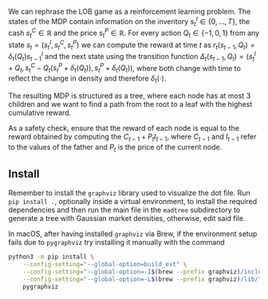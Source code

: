 We can rephrase the LOB game as a reinforcement learning problem. The states of the MDP contain information on the inventory $s^I_t \in \{ 0, \dots, T \}$, the cash $s^C_t \in \mathbb{R}$ and the price $s^P_t \in \mathbb{R}$. For every action $Q_t \in \{-1, 0, 1\}$ from any state $s_t = (s^I_t, s^C_t, s^P_t)$ we can compute the reward at time $t$ as $r_t(s_{t-1}, Q_t) = \delta_t(Q_t) s^I_{t-1}$ and the next state using the transition function $\Delta_t(s_{t-1}, Q_t) = (s^I_t + Q_t, s^C_t - Q_t(s^P_t + \delta_t(Q_t)), s^P_t + \delta_t(Q_t))$, where both change with time to reflect the change in density and therefore $\delta_t(\cdot)$.

The resulting MDP is structured as a tree, where each node has at most 3 children and we want to find a path from the root to a leaf with the highest cumulative reward.

As a safety check, ensure that the reward of each node is equal to the reward obtained by computing the $C_{t-1} + P_t I_{t-1}$, where $C_{t-1}$ and $I_{t-1}$ refer to the values of the father and $P_t$ is the price of the current node.

## Install

Remember to install the `graphviz` library used to visualize the dot file. Run `pip install .`, optionally inside a virtual environment, to install the required dependencies and then run the main file in the `madtree` subdirectory to generate a tree with Gaussian market densities, otherwise, edit said file.

In macOS, after having installed `graphviz` via Brew, if the environment setup fails due to `pygraphviz` try installing it manually with the command
```bash
python3 -m pip install \
	--config-setting="--global-option=build_ext" \
	--config-setting="--global-option=-I$(brew --prefix graphviz)/include/" \
	--config-setting="--global-option=-L$(brew --prefix graphviz)/lib/" \
	pygraphviz
```

